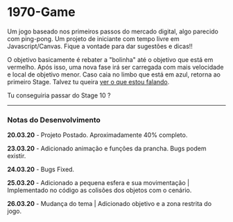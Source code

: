 # 1970-Game
Um jogo baseado nos primeiros passos do mercado digital, algo parecido com ping-pong.
Um projeto de iniciante com tempo livre em Javascript/Canvas. Fique a vontade para dar sugestões e dicas!!

O objetivo basicamente é rebater a "bolinha" até o objetivo que está em vermelho. Após isso, uma nova fase irá ser carregada
com mais velocidade e local de objetivo menor. Caso caia no limbo que está em azul, retorna ao primeiro Stage.
Talvez tu queira [ver o que estou falando](https://i.imgur.com/JBfNRjp.png).

Tu conseguiria passar do Stage 10 ?

<hr>

<h3>Notas do Desenvolvimento</h3>

<strong>20.03.20</strong> - Projeto Postado. Aproximadamente 40% completo.

<strong>23.03.20</strong> - Adicionado animação e funções da prancha. Bugs podem existir.

<strong>24.03.20</strong> - Bugs Fixed.

<strong>25.03.20</strong> - Adicionado a pequena esfera e sua movimentação | Implementado no código as colisões dos objetos com o cenário.

<strong>26.03.20</strong> - Mudança do tema | Adicionado objetivo e a zona restrita do jogo.
